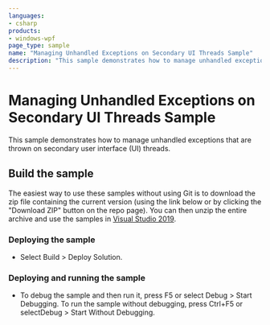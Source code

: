```yaml
---
languages:
- csharp
products:
- windows-wpf
page_type: sample
name: "Managing Unhandled Exceptions on Secondary UI Threads Sample"        
description: "This sample demonstrates how to manage unhandled exceptions that are thrown on secondary user interface (UI) threads."
---
```


# Managing Unhandled Exceptions on Secondary UI Threads Sample
This sample demonstrates how to manage unhandled exceptions that are thrown on secondary user interface (UI) threads.

## Build the sample
The easiest way to use these samples without using Git is to download the zip file containing the current version (using the link below or by clicking the "Download ZIP" button on the repo page). You can then unzip the entire archive and use the samples in [Visual Studio 2019](https://www.visualstudio.com/wpf-vs).

### Deploying the sample
- Select Build > Deploy Solution. 

### Deploying and running the sample
- To debug the sample and then run it, press F5 or select Debug >  Start Debugging. To run the sample without debugging, press Ctrl+F5 or selectDebug > Start Without Debugging. 



